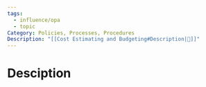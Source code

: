 ```yaml
---
tags:
  - influence/opa
  - topic
Category: Policies, Processes, Procedures
Description: "[[Cost Estimating and Budgeting#Description|📝]]"
---
```

# Desciption
